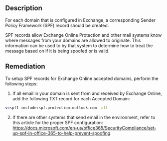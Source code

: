 ## Description

For each domain that is configured in Exchange, a corresponding Sender Policy Framework (SPF) record should be created.

SPF records allow Exchange Online Protection and other mail systems know where messages from your domains are allowed to originate. This information can be used to by that system to determine how to treat the message based on if it is being spoofed or is valid.

## Remediation

To setup SPF records for Exchange Online accepted domains, perform the following steps:

1. If all email in your domain is sent from and received by Exchange Online, add the following TXT record for each Accepted Domain:

```bash
v=spf1 include:spf.protection.outlook.com -all
```

2. If there are other systems that send email in the environment, refer to this article for the proper SPF configuration: https://docs.microsoft.com/en-us/office365/SecurityCompliance/set-up-spf-in-office-365-to-help-prevent-spoofing.
